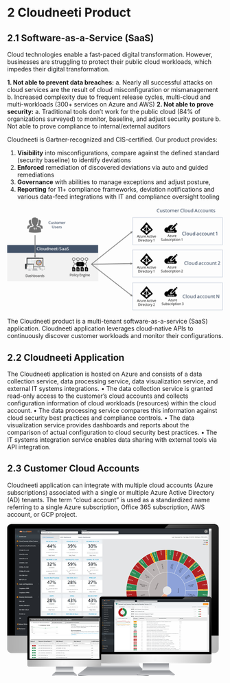 # **2	Cloudneeti Product**

## **2.1	Software-as-a-Service (SaaS)**
Cloud technologies enable a fast-paced digital transformation. However, businesses are struggling to protect their public cloud workloads, which impedes their digital transformation. 

**1.	Not able to prevent data breaches:**
a.	Nearly all successful attacks on cloud services are the result of cloud misconfiguration or mismanagement
b.	Increased complexity due to frequent release cycles, multi-cloud and multi-workloads (300+ services on Azure and AWS)
**2.	Not able to prove security:**
a.	Traditional tools don’t work for the public cloud (84% of organizations surveyed) to monitor, baseline, and adjust security posture
b.	Not able to prove compliance to internal/external auditors

Cloudneeti is Gartner-recognized and CIS-certified. Our product provides:
1.	**Visibility** into misconfigurations, compare against the defined standard (security baseline) to identify deviations
2.	**Enforced** remediation of discovered deviations via auto and guided remediations
3.	**Governance** with abilities to manage exceptions and adjust posture, 
4.	**Reporting** for 11+ compliance frameworks, deviation notifications and various data-feed integrations with IT and compliance oversight tooling 

![Cloudneeti Dashboard](.././images/productOverview1.png#thumbnail)

The Cloudneeti product is a multi-tenant software-as-a-service (SaaS) application. Cloudneeti application leverages cloud-native APIs to continuously discover customer workloads and monitor their configurations. 

## 2.2	Cloudneeti Application
The Cloudneeti application is hosted on Azure and consists of a data collection service, data processing service, data visualization service, and external IT systems integrations. 
•	The data collection service is granted read-only access to the customer’s cloud accounts and collects configuration information of cloud workloads (resources) within the cloud account. 
•	The data processing service compares this information against cloud security best practices and compliance controls. 
•	The data visualization service provides dashboards and reports about the comparison of actual configuration to cloud security best practices.
•	The IT systems integration service enables data sharing with external tools via API integration.

## 2.3	Customer Cloud Accounts
Cloudneeti application can integrate with multiple cloud accounts (Azure subscriptions) associated with a single or multiple Azure Active Directory (AD) tenants. The term “cloud account” is used as a standardized name referring to a single Azure subscription, Office 365 subscription, AWS account, or GCP project.

![Cloudneeti - Customer Cloud Accounts](.././images/productOverview2.png#thumbnail)



